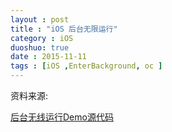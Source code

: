```yaml
---
layout : post
title : "iOS 后台无限运行"
category : iOS
duoshuo: true
date : 2015-11-11
tags : [iOS ,EnterBackground, oc ]
---
```



资料来源:

[后台无线运行Demo源代码](https://github.com/mddios/runInBackground)
